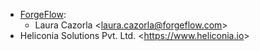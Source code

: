 - [ForgeFlow](https://forgeflow.com):
  - Laura Cazorla \<<laura.cazorla@forgeflow.com>\>
- Heliconia Solutions Pvt. Ltd. \<<https://www.heliconia.io>\>
